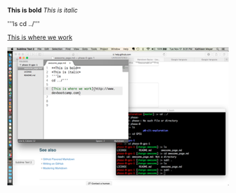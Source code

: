 **This is bold**
*This is italic*

'''ls
cd ../'''

[This is where we work](http://www.devbootcamp.com)

![Screenshot](screenshot.png)